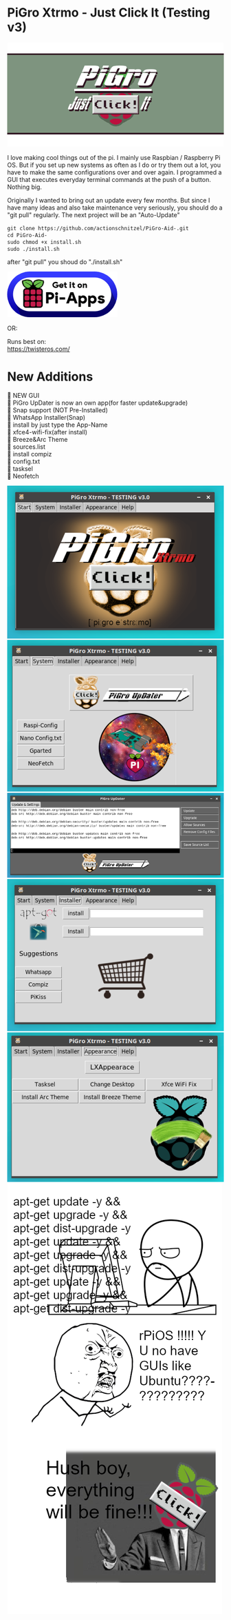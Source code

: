 
# PiGro Xtrmo - Just Click It (Testing v3)
![GUI](https://github.com/actionschnitzel/tingsandstuff/blob/main/pigro_header.png)

I love making cool things out of the pi. I mainly use Raspbian / Raspberry Pi OS. But if you set up new systems as often as I do or try them out a lot, you have to make the same configurations over and over again. I programmed a GUI that executes everyday terminal commands at the push of a button. Nothing big.    

Originally I wanted to bring out an update every few months. But since I have many ideas and also take maintenance very seriously, you should do a "git pull" regularly. The next project will be an "Auto-Update"

```
git clone https://github.com/actionschnitzel/PiGro-Aid-.git
cd PiGro-Aid-
sudo chmod +x install.sh
sudo ./install.sh
```    
after "git pull" you shoud do "./install.sh"    
    
[![badge](https://github.com/Botspot/pi-apps/blob/master/icons/badge.png?raw=true)](https://github.com/Botspot/pi-apps)  

OR:


Runs best on:    
https://twisteros.com/

# New Additions
:metal: NEW GUI     
:metal: PiGro UpDater is now an own app(for faster update&upgrade)    
:metal: Snap support (NOT Pre-Installed)    
:metal: WhatsApp Installer(Snap)    
:metal: install by just type the App-Name    
:metal: xfce4-wifi-fix(after install)    
:metal: Breeze&Arc Theme    
:metal: sources.list    
:metal: install compiz    
:metal: config.txt    
:metal: tasksel    
:metal: Neofetch    


![GUI](https://github.com/actionschnitzel/tingsandstuff/blob/main/1.png)
![GUI](https://github.com/actionschnitzel/tingsandstuff/blob/main/2.png)
![GUI](https://github.com/actionschnitzel/tingsandstuff/blob/main/3.png)
![GUI](https://github.com/actionschnitzel/tingsandstuff/blob/main/4.png)
![GUI](https://github.com/actionschnitzel/tingsandstuff/blob/main/5.png)
![GUI](https://github.com/actionschnitzel/tingsandstuff/blob/main/pigromeme.png)





